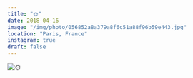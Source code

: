 ```yaml
---
title: "🌞"
date: 2018-04-16
image: "/img/photo/056852a8a379a8f6c51a88f96b59e443.jpg"
location: "Paris, France"
instagram: true
draft: false
---
```


![🌞](/img/photo/056852a8a379a8f6c51a88f96b59e443.jpg)
